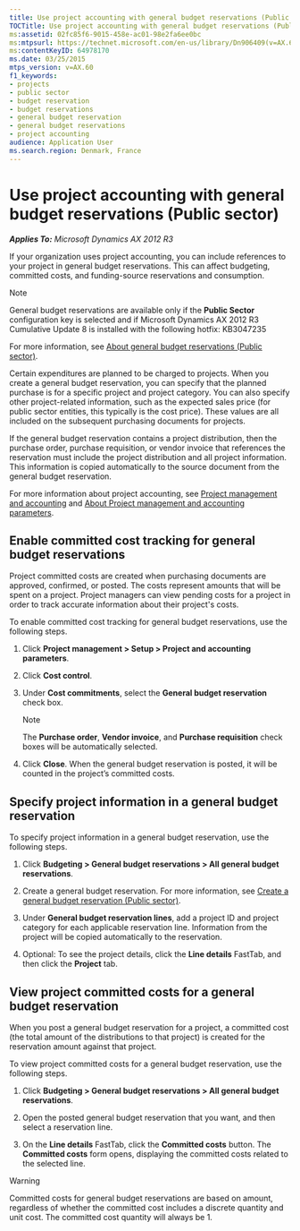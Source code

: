 ```yaml
---
title: Use project accounting with general budget reservations (Public sector)
TOCTitle: Use project accounting with general budget reservations (Public sector)
ms:assetid: 02fc85f6-9015-458e-ac01-98e2fa6ee0bc
ms:mtpsurl: https://technet.microsoft.com/en-us/library/Dn906409(v=AX.60)
ms:contentKeyID: 64978170
ms.date: 03/25/2015
mtps_version: v=AX.60
f1_keywords:
- projects
- public sector
- budget reservation
- budget reservations
- general budget reservation
- general budget reservations
- project accounting
audience: Application User
ms.search.region: Denmark, France
---
```


# Use project accounting with general budget reservations (Public sector) 


_**Applies To:** Microsoft Dynamics AX 2012 R3_

If your organization uses project accounting, you can include references to your project in general budget reservations. This can affect budgeting, committed costs, and funding-source reservations and consumption.


> [!NOTE]
> <P>General budget reservations are available only if the <STRONG>Public Sector</STRONG> configuration key is selected and if Microsoft Dynamics AX 2012 R3 Cumulative Update 8 is installed with the following hotfix: KB3047235</P>



For more information, see [About general budget reservations (Public sector)](about-general-budget-reservations-public-sector.md).

Certain expenditures are planned to be charged to projects. When you create a general budget reservation, you can specify that the planned purchase is for a specific project and project category. You can also specify other project-related information, such as the expected sales price (for public sector entities, this typically is the cost price). These values are all included on the subsequent purchasing documents for projects.

If the general budget reservation contains a project distribution, then the purchase order, purchase requisition, or vendor invoice that references the reservation must include the project distribution and all project information. This information is copied automatically to the source document from the general budget reservation.

For more information about project accounting, see [Project management and accounting](project-management-and-accounting.md) and [About Project management and accounting parameters](about-project-management-and-accounting-parameters.md).

## Enable committed cost tracking for general budget reservations

Project committed costs are created when purchasing documents are approved, confirmed, or posted. The costs represent amounts that will be spent on a project. Project managers can view pending costs for a project in order to track accurate information about their project's costs.

To enable committed cost tracking for general budget reservations, use the following steps.

1.  Click **Project management \> Setup \> Project and accounting parameters**.

2.  Click **Cost control**.

3.  Under **Cost commitments**, select the **General budget reservation** check box.
    

    > [!NOTE]
    > <P>The <STRONG>Purchase order</STRONG>, <STRONG>Vendor invoice</STRONG>, and <STRONG>Purchase requisition</STRONG> check boxes will be automatically selected.</P>



4.  Click **Close**. When the general budget reservation is posted, it will be counted in the project’s committed costs.

## Specify project information in a general budget reservation

To specify project information in a general budget reservation, use the following steps.

1.  Click **Budgeting \> General budget reservations \> All general budget reservations**.

2.  Create a general budget reservation. For more information, see [Create a general budget reservation (Public sector)](create-a-general-budget-reservation-public-sector.md).

3.  Under **General budget reservation lines**, add a project ID and project category for each applicable reservation line. Information from the project will be copied automatically to the reservation.

4.  Optional: To see the project details, click the **Line details** FastTab, and then click the **Project** tab.

## View project committed costs for a general budget reservation

When you post a general budget reservation for a project, a committed cost (the total amount of the distributions to that project) is created for the reservation amount against that project.

To view project committed costs for a general budget reservation, use the following steps.

1.  Click **Budgeting \> General budget reservations \> All general budget reservations**.

2.  Open the posted general budget reservation that you want, and then select a reservation line.

3.  On the **Line details** FastTab, click the **Committed costs** button. The **Committed costs** form opens, displaying the committed costs related to the selected line.


> [!WARNING]
> <P>Committed costs for general budget reservations are based on amount, regardless of whether the committed cost includes a discrete quantity and unit cost. The committed cost quantity will always be 1.</P>


  


